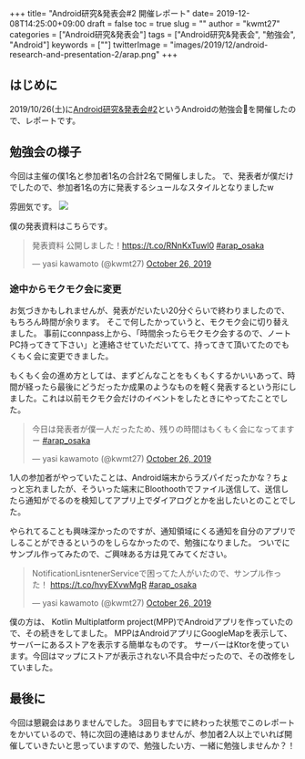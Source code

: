 +++
title= "Android研究&発表会#2 開催レポート"
date= 2019-12-08T14:25:00+09:00
draft = false
toc = true
slug = ""
author = "kwmt27"
categories = ["Android研究&発表会"]
tags = ["Android研究&発表会", "勉強会", "Android"]
keywords = [""]
twitterImage = "images/2019/12/android-research-and-presentation-2/arap.png"
+++

## はじめに

2019/10/26(土)に<a target="_blank" href="https://arap.connpass.com/event/148500/">Android研究&発表会#2</a>というAndroidの勉強会を開催したので、レポートです。


## 勉強会の様子
今回は主催の僕1名と参加者1名の合計2名で開催しました。
で、発表者が僕だけでしたので、参加者1名の方に発表するシュールなスタイルとなりましたw




雰囲気です。
<img src="/images/2019/12/android-research-and-presentation-2/presen.png">


僕の発表資料はこちらです。


<blockquote class="twitter-tweet"><p lang="ja" dir="ltr">発表資料 公開しました！<a href="https://t.co/RNnKxTuwl0">https://t.co/RNnKxTuwl0</a> <a href="https://twitter.com/hashtag/arap_osaka?src=hash&amp;ref_src=twsrc%5Etfw">#arap_osaka</a></p>&mdash; yasi kawamoto (@kwmt27) <a href="https://twitter.com/kwmt27/status/1187988081191706626?ref_src=twsrc%5Etfw">October 26, 2019</a></blockquote> <script async src="https://platform.twitter.com/widgets.js" charset="utf-8"></script>


### 途中からモクモク会に変更

お気づきかもしれませんが、発表がだいたい20分ぐらいで終わりましたので、もちろん時間が余ります。
そこで何したかっていうと、モクモク会に切り替えました。
事前にconnpass上から、「時間余ったらモクモク会するので、ノートPC持ってきて下さい」と連絡させていただいてて、持ってきて頂いてたのでもくもく会に変更できました。


もくもく会の進め方としては、まずどんなことをもくもくするかいいあって、時間が経ったら最後にどうだったか成果のようなものを軽く発表するという形にしました。これは以前モクモク会だけのイベントをしたときにやってたことでした。

<blockquote class="twitter-tweet"><p lang="ja" dir="ltr">今日は発表者が僕一人だったため、残りの時間はもくもく会になってますー <a href="https://twitter.com/hashtag/arap_osaka?src=hash&amp;ref_src=twsrc%5Etfw">#arap_osaka</a></p>&mdash; yasi kawamoto (@kwmt27) <a href="https://twitter.com/kwmt27/status/1188006247905124352?ref_src=twsrc%5Etfw">October 26, 2019</a></blockquote> <script async src="https://platform.twitter.com/widgets.js" charset="utf-8"></script>


1人の参加者がやっていたことは、Android端末からラズパイだったかな？ちょっと忘れましたが、そういった端末にBloothoothでファイル送信して、送信したら通知がでるのを検知してアプリ上でダイアログとかを出したいとのことでした。

やられてることも興味深かったのですが、通知領域にくる通知を自分のアプリでしることができるというのをしらなかったので、勉強になりました。
ついでにサンプル作ってみたので、ご興味ある方は見てみてください。

<blockquote class="twitter-tweet"><p lang="ja" dir="ltr">NotificationLisntenerServiceで困ってた人がいたので、サンプル作った！ <a href="https://t.co/hvyEXvwMgR">https://t.co/hvyEXvwMgR</a> <a href="https://twitter.com/hashtag/arap_osaka?src=hash&amp;ref_src=twsrc%5Etfw">#arap_osaka</a></p>&mdash; yasi kawamoto (@kwmt27) <a href="https://twitter.com/kwmt27/status/1188006522015514625?ref_src=twsrc%5Etfw">October 26, 2019</a></blockquote> <script async src="https://platform.twitter.com/widgets.js" charset="utf-8"></script>

僕の方は、 Kotlin Multiplatform project(MPP)でAndroidアプリを作っていたので、その続きをしてました。
MPPはAndroidアプリにGoogleMapを表示して、サーバーにあるストアを表示する簡単なものです。
サーバーはKtorを使っています。今回はマップにストアが表示されない不具合中だったので、その改修をしていました。



## 最後に

今回は懇親会はありませんでした。
3回目もすでに終わった状態でこのレポートをかいているので、特に次回の連絡はありませんが、参加者2人以上でいれば開催していきたいと思っていますので、勉強したい方、一緒に勉強しませんか？！